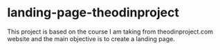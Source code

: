 # landing-page-theodinproject

This project is based on the course I am taking from theodinproject.com website and the main objective is to create a landing page.
